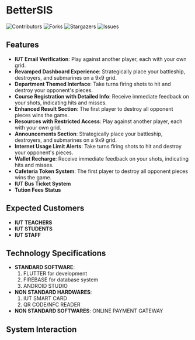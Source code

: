 # BetterSIS
![Contributors](https://img.shields.io/github/contributors/akibhaider/BetterSIS-?color=darkgreen) ![Forks](https://img.shields.io/github/forks/akibhaider/BetterSIS-?style=social) ![Stargazers](https://img.shields.io/github/stars/akibhaider/BetterSIS-?style=social) ![Issues](https://img.shields.io/github/issues/akibhaider/BetterSIS-?color=brown) 

## Features
- **IUT Email Verification**: Play against another player, each with your own grid.
- **Revamped Dashboard Experience**: Strategically place your battleship, destroyers, and submarines on a 9x9 grid.
- **Department Themed Interface**: Take turns firing shots to hit and destroy your opponent's pieces.
- **Course Registration with Detailed Info**: Receive immediate feedback on your shots, indicating hits and misses.
- **Enhanced Result Section**: The first player to destroy all opponent pieces wins the game.
- **Resources with Restricted Access**: Play against another player, each with your own grid.
- **Announcements Section**: Strategically place your battleship, destroyers, and submarines on a 9x9 grid.
- **Internet Usage Limit Alerts**: Take turns firing shots to hit and destroy your opponent's pieces.
- **Wallet Recharge**: Receive immediate feedback on your shots, indicating hits and misses.
- **Cafeteria Token System**: The first player to destroy all opponent pieces wins the game.
- **IUT Bus Ticket System**
- **Tution Fees Status**

## Expected Customers
- **IUT TEACHERS**
- **IUT STUDENTS**
- **IUT STAFF**

## Technology Specifications
- **STANDARD SOFTWARE**:
  1. FLUTTER for development
  2. FIREBASE for database system
  3. ANDROID STUDIO 
- **NON STANDARD HARDWARES**:
  1. IUT SMART CARD
  2. QR CODE/NFC READER
- **NON STANDARD SOFTWARES**: ONLINE PAYMENT GATEWAY

## System Interaction
<!--
<p align="center">
  <img src="Battleship_Destroyer_(2_player_strategic_game)/src/main/resources/Home_Window.png" alt="Main Menu" width="337"/>
   <br/>
  <em>Main Menu</em>
   <br/>
   <br/>
  <img src="Battleship_Destroyer_(2_player_strategic_game)/src/main/resources/player_blue_planning.png" alt="Ship planning-i" width="337"/>
   <br/>
  <em>Ship planning-i</em>
   <br/>
</p>

<p align="center">
   <br/>
  <img src="Battleship_Destroyer_(2_player_strategic_game)/src/main/resources/player_red_planning.png" alt="Ship planning-ii" width="337"/>
   <br/>
  <em>Ship planning-ii</em>
   <br/>
   <br/>
  <img src="Battleship_Destroyer_(2_player_strategic_game)/src/main/resources/rumble.png" alt="Rumble on!" width="337"/>
   <br/>
  <em>Rumble on!</em>
   <br/>
</p>
